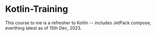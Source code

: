 # Kotlin-Training

This course to me is a refresher to Kotlin -- includes JetPack compose, everthing latest as of 15th Dec, 2023.
